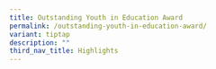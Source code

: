 ```yaml
---
title: Outstanding Youth in Education Award
permalink: /outstanding-youth-in-education-award/
variant: tiptap
description: ""
third_nav_title: Highlights
---
```

